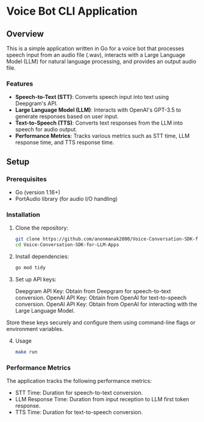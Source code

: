# Voice Bot CLI Application

## Overview

This is a simple application written in Go for a voice bot that processes speech input from an audio file (.wav), interacts with a Large Language Model (LLM) for natural language processing, and provides an output audio file.

### Features

- **Speech-to-Text (STT)**: Converts speech input into text using Deepgram's API.
- **Large Language Model (LLM)**: Interacts with OpenAI's GPT-3.5 to generate responses based on user input.
- **Text-to-Speech (TTS)**: Converts text responses from the LLM into speech for audio output.
- **Performance Metrics**: Tracks various metrics such as STT time, LLM response time, and TTS response time.

## Setup

### Prerequisites

- Go (version 1.16+)
- PortAudio library (for audio I/O handling)

### Installation

1. Clone the repository:

   ```bash
   git clone https://github.com/anonmanak2000/Voice-Conversation-SDK-for-LLM-Apps.git
   cd Voice-Conversation-SDK-for-LLM-Apps
   ```

2. Install dependencies:

   ```bash
   go mod tidy
   ```

3. Set up API keys:

   Deepgram API Key: Obtain from Deepgram for speech-to-text conversion.
   OpenAI API Key: Obtain from OpenAI for text-to-speech conversion.
   OpenAI API Key: Obtain from OpenAI for interacting with the Large Language Model.

Store these keys securely and configure them using command-line flags or environment variables.

4. Usage

   ```bash
   make run
   ```

### Performance Metrics

The application tracks the following performance metrics:

- STT Time: Duration for speech-to-text conversion.
- LLM Response Time: Duration from input reception to LLM first token response.
- TTS Time: Duration for text-to-speech conversion.
